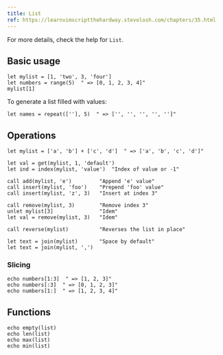```yaml
---
title: List
ref: https://learnvimscriptthehardway.stevelosh.com/chapters/35.html
---
```


For more details, check the help for `List`.

## Basic usage

```vim
let mylist = [1, 'two', 3, 'four']
let numbers = range(5)  " => [0, 1, 2, 3, 4]"
mylist[1]
```

To generate a list filled with values:

```vim
let names = repeat([''], 5)  " => ['', '', '', '', '']"
```

## Operations

```vim
let mylist = ['a', 'b'] + ['c', 'd']  " => ['a', 'b', 'c', 'd']"

let val = get(mylist, 1, 'default')
let ind = index(mylist, 'value')  "Index of value or -1"

call add(mylist, 'e')         "Append 'e' value"
call insert(mylist, 'foo')    "Prepend 'foo' value"
call insert(mylist, 'z', 3)   "Insert at index 3"

call remove(mylist, 3)        "Remove index 3"
unlet mylist[3]               "Idem"
let val = remove(mylist, 3)   "Idem"

call reverse(mylist)          "Reverses the list in place"

let text = join(mylist)       "Space by default"
let text = join(mylist, ',')
```

### Slicing

```vim
echo numbers[1:3]  " => [1, 2, 3]"
echo numbers[:3]  " => [0, 1, 2, 3]"
echo numbers[1:]  " => [1, 2, 3, 4]"
```

## Functions

```vim
echo empty(list)
echo len(list)
echo max(list)
echo min(list)
```
